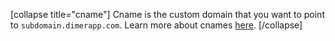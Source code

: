 [collapse title="cname"]
Cname is the custom domain that you want to point to `subdomain.dimerapp.com`. Learn more about cnames [here](cnames).
[/collapse]

